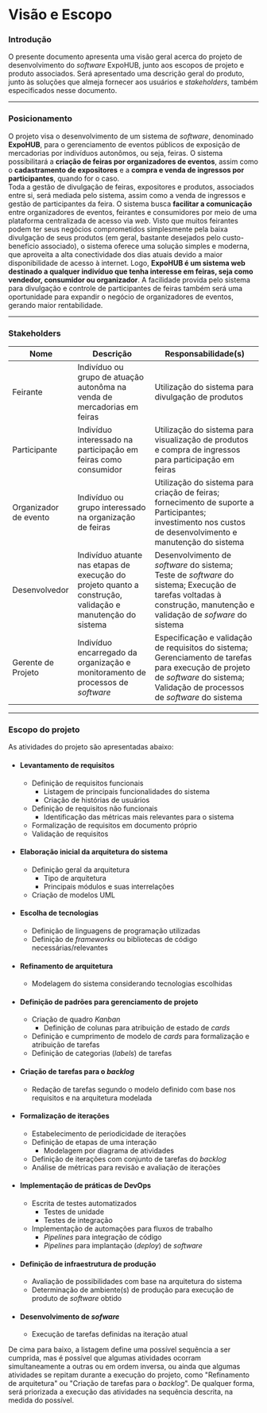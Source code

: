 # Visão e Escopo

### Introdução
O presente documento apresenta uma visão geral acerca do projeto de desenvolvimento do *software* ExpoHUB, junto aos escopos de projeto e produto associados. Será apresentado uma descrição geral do produto, junto às soluções que almeja fornecer aos usuários e *stakeholders*, também especificados nesse documento.

---
### Posicionamento

O projeto visa o desenvolvimento de um sistema de *software*, denominado **ExpoHUB**, para o gerenciamento de eventos públicos de exposição de mercadorias por indivíduos autonômos, ou seja, feiras. O sistema possibilitará a **criação de feiras por organizadores de eventos**, assim como o **cadastramento de expositores** e a **compra e venda de ingressos por participantes**, quando for o caso. \
Toda a gestão de divulgação de feiras, expositores e produtos, associados entre si, será mediada pelo sistema, assim como a venda de ingressos e gestão de participantes da feira. O sistema busca **facilitar a comunicação** entre organizadores de eventos, feirantes e consumidores por meio de uma plataforma centralizada de acesso via *web*. Visto que muitos feirantes podem ter seus negócios comprometidos simplesmente pela baixa divulgação de seus produtos (em geral, bastante desejados pelo custo-benefício associado), o sistema oferece uma solução simples e moderna, que aproveita a alta conectividade dos dias atuais devido a maior disponibilidade de acesso à internet.
Logo, **ExpoHUB é um sistema web destinado a qualquer indivíduo que tenha interesse em feiras, seja como vendedor, consumidor ou organizador**. A facilidade provida pelo sistema para divulgação e controle de participantes de feiras também será uma oportunidade para expandir o negócio de organizadores de eventos, gerando maior rentabilidade.

---
### Stakeholders

|Nome       | Descrição | Responsabilidade(s) |
|---------  |-----------|----------------- |
|Feirante   | Indivíduo ou grupo de atuação autonôma na venda de mercadorias em feiras | Utilização do sistema para divulgação de produtos |
|Participante|Indivíduo interessado na participação em feiras como consumidor| Utilização do sistema para visualização de produtos e compra de ingressos para participação em feiras|
|Organizador de evento| Indivíduo ou grupo interessado na organização de feiras | Utilização do sistema para criação de feiras; fornecimento de suporte a Participantes; investimento nos custos de desenvolvimento e manutenção do sistema |
| Desenvolvedor | Indivíduo atuante nas etapas de execução do projeto quanto a construção, validação e manutenção do sistema | Desenvolvimento de *software* do sistema; Teste de *software* do sistema; Execução de tarefas voltadas à construção, manutenção e validação de *sofware* do sistema |
Gerente de Projeto | Indivíduo encarregado da organização e monitoramento de processos de *software* | Especificação e validação de requisitos do sistema; Gerenciamento de tarefas para execução de projeto de *software* do sistema; Validação de processos de *software* do sistema

---

### Escopo do projeto

As atividades do projeto são apresentadas abaixo:


- #### Levantamento de requisitos
  - Definição de requisitos funcionais
    - Listagem de principais funcionalidades do sistema
    - Criação de histórias de usuários
  - Definição de requisitos não funcionais
    - Identificação das métricas mais relevantes para o sistema
  - Formalização de requisitos em documento próprio
  - Validação de requisitos
- #### Elaboração inicial da arquitetura do sistema
  - Definição geral da arquitetura
    - Tipo de arquitetura
    - Principais módulos e suas interrelações
  - Criação de modelos UML
- #### Escolha de tecnologias
  - Definição de linguagens de programação utilizadas
  - Definição de *frameworks* ou bibliotecas de código necessárias/relevantes
- #### Refinamento de arquitetura
  - Modelagem do sistema considerando tecnologias escolhidas
- #### Definição de padrões para gerenciamento de projeto
  - Criação de quadro *Kanban*
    - Definição de colunas para atribuição de estado de *cards*
  - Definição e cumprimento de modelo de *cards* para formalização e atribuição de tarefas
  - Definição de categorias (*labels*) de tarefas
- #### Criação de tarefas para o *backlog*
  - Redação de tarefas segundo o modelo definido com base nos requisitos e na arquitetura modelada
- #### Formalização de iterações
  - Estabelecimento de periodicidade de iterações
  - Definição de etapas de uma interação
    - Modelagem por diagrama de atividades
  - Definição de iterações com conjunto de tarefas do *backlog*
  - Análise de métricas para revisão e avaliação de iterações
- #### Implementação de práticas de DevOps
  - Escrita de testes automatizados
    - Testes de unidade
    - Testes de integração
  - Implementação de automações para fluxos de trabalho
    - *Pipelines* para integração de código
    - *Pipelines* para implantação (*deploy*) de *software*
- #### Definição de infraestrutura de produção
  - Avaliação de possibilidades com base na arquitetura do sistema
  - Determinação de ambiente(s) de produção para execução de produto de *software* obtido
- #### Desenvolvimento de *sofware*
  - Execução de tarefas definidas na iteração atual

De cima para baixo, a listagem define uma possível sequẽncia a ser cumprida, mas é possível que algumas atividades ocorram simultaneamente a outras ou em ordem inversa, ou ainda que algumas atividades se repitam durante a execução do projeto, como "Refinamento de arquitetura" ou "Criação de tarefas para o *backlog*". De qualquer forma, será priorizada a execução das atividades na sequẽncia descrita, na medida do possível.
